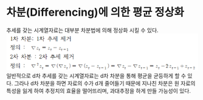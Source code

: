 # 차분(Differencing)에 의한 평균 정상화

추세를 갖는 시계열자료는 대부분 차분법에 의해 정상화 시킬 수 있다.   
![jpg](./img/re1.PNG)   
일반적으로 d차 추세를 갖는 시계열자료는 d차 차분을 통해 평균을 균등하게 할 수 있다.    그라나 d차 차분을 하면 자료의 수가 d개 줄어들기 때문에 지나친 차분은 원 자료의 특성을 잃게 하여 추정치의 효율을 떨어뜨리며, 과대추정을 하게 만들 가능성이 있다.   